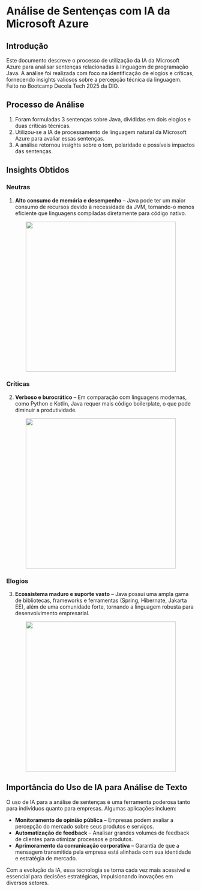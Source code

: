 # Análise de Sentenças com IA da Microsoft Azure

## Introdução
Este documento descreve o processo de utilização da IA da Microsoft Azure para analisar sentenças relacionadas à linguagem de programação Java. A análise foi realizada com foco na identificação de elogios e críticas, fornecendo insights valiosos sobre a percepção técnica da linguagem.
<br>Feito no Bootcamp Decola Tech 2025 da DIO.


## Processo de Análise
1. Foram formuladas 3 sentenças sobre Java, divididas em dois elogios e duas críticas técnicas.
2. Utilizou-se a IA de processamento de linguagem natural da Microsoft Azure para avaliar essas sentenças.
3. A análise retornou insights sobre o tom, polaridade e possíveis impactos das sentenças.

## Insights Obtidos

### Neutras
1. **Alto consumo de memória e desempenho** – Java pode ter um maior consumo de recursos devido à necessidade da JVM, tornando-o menos eficiente que linguagens compiladas diretamente para código nativo.

<p align="center">
<img 
    src="https://github.com/user-attachments/assets/f03560c0-7e51-4bd1-b722-1e0e3174d5c8"
    width="400"  
/>
</p>


### Críticas
2. **Verboso e burocrático** – Em comparação com linguagens modernas, como Python e Kotlin, Java requer mais código boilerplate, o que pode diminuir a produtividade.

<p align="center">
<img 
    src="https://github.com/user-attachments/assets/b7f8956a-d6cf-41de-8ea2-a7fd9498533f"
4d5c8"
    width="400"  
/>
</p>


### Elogios
3. **Ecossistema maduro e suporte vasto** – Java possui uma ampla gama de bibliotecas, frameworks e ferramentas (Spring, Hibernate, Jakarta EE), além de uma comunidade forte, tornando a linguagem robusta para desenvolvimento empresarial.

<p align="center">
<img 
    src="https://github.com/user-attachments/assets/4597bcc3-7a7c-49b0-b73d-63914ec35f35"
    width="400"  
/>
</p>


## Importância do Uso de IA para Análise de Texto
O uso de IA para a análise de sentenças é uma ferramenta poderosa tanto para indivíduos quanto para empresas. Algumas aplicações incluem:
- **Monitoramento de opinião pública** – Empresas podem avaliar a percepção do mercado sobre seus produtos e serviços.
- **Automatização de feedback** – Analisar grandes volumes de feedback de clientes para otimizar processos e produtos.
- **Aprimoramento da comunicação corporativa** – Garantia de que a mensagem transmitida pela empresa está alinhada com sua identidade e estratégia de mercado.

Com a evolução da IA, essa tecnologia se torna cada vez mais acessível e essencial para decisões estratégicas, impulsionando inovações em diversos setores.


